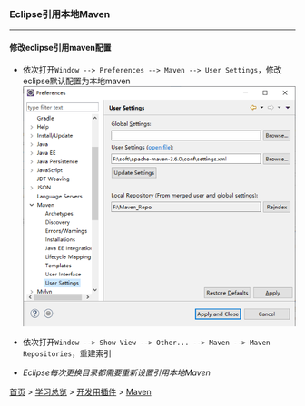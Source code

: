 ### Eclipse引用本地Maven
--------

#### 修改eclipse引用maven配置
* 依次打开`Window --> Preferences --> Maven --> User Settings`，修改eclipse默认配置为本地maven
![Eclipse Maven配置](../../../image/maven/eclipse_001.png)
* 依次打开`Window --> Show View --> Other... --> Maven --> Maven Repositories`，重建索引

* *Eclipse每次更换目录都需要重新设置引用本地Maven*

  
[首页](../../../README.md) > [学习总览](../../../introduction/studyCatalogList.md) > [开发用插件](../DevelopmentPlugin.md) > [Maven](Maven.md)
